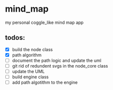 # mind_map

my personal coggle_like mind map app

## todos:

- [x] build the node class
- [x] path algorithm
- [ ] document the path logic and update the uml
- [ ] git rid of redundent svgs in the node_core class
- [ ] update the UML
- [ ] build engine class
- [ ] add path algotithm to the engine
